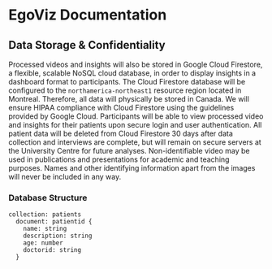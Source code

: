 # EgoViz Documentation

## Data Storage & Confidentiality 
Processed videos and insights will also be stored in Google Cloud Firestore, a flexible, scalable NoSQL cloud database, in order to display insights in a dashboard format to participants. The Cloud Firestore database will be configured to the `northamerica-northeast1` resource region located in Montreal. Therefore, all data will physically be stored in Canada. We will ensure HIPAA compliance with Cloud Firestore using the guidelines provided by Google Cloud. Participants will be able to view processed video and insights for their patients upon secure login and user authentication. All patient data will be deleted from Cloud Firestore 30 days after data collection and interviews are complete, but will remain on secure servers at the University Centre for future analyses. Non-identifiable video may be used in publications and presentations for academic and teaching purposes. Names and other identifying information apart from the images will never be included in any way. 

### Database Structure

```
collection: patients
  document: patientid {
    name: string
    description: string
    age: number
    doctorid: string
  }
```
